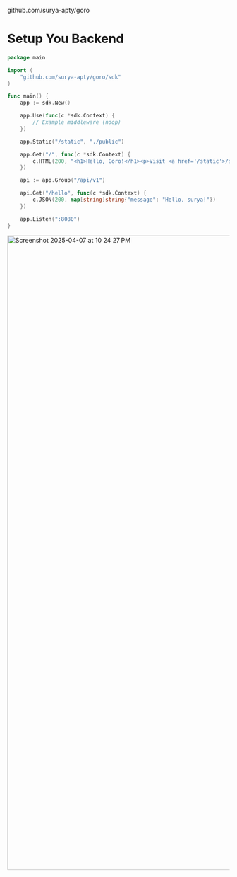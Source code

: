 github.com/surya-apty/goro

# Setup You Backend

```go
package main

import (
	"github.com/surya-apty/goro/sdk"
)

func main() {
	app := sdk.New()

	app.Use(func(c *sdk.Context) {
		// Example middleware (noop)
	})

	app.Static("/static", "./public")

	app.Get("/", func(c *sdk.Context) {
		c.HTML(200, "<h1>Hello, Goro!</h1><p>Visit <a href='/static'>/static</a> for static files.</p>")
	})

	api := app.Group("/api/v1")

	api.Get("/hello", func(c *sdk.Context) {
		c.JSON(200, map[string]string{"message": "Hello, surya!"})
	})

	app.Listen(":8080")
}

```
<img width="1434" alt="Screenshot 2025-04-07 at 10 24 27 PM" src="https://github.com/user-attachments/assets/aa3c90c1-9785-4f89-96c3-be14aa0d214b" />
